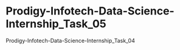 # Prodigy-Infotech-Data-Science-Internship_Task_05
Prodigy-Infotech-Data-Science-Internship_Task_04
